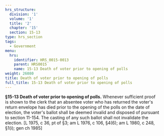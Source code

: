 ```yaml
---
hrs_structure:
  division: '1'
  volume: '1'
  title: '2'
  chapter: '15'
  section: 15-13
type: hrs_section
tags:
  - Government
menu:
  hrs:
    identifier: HRS_0015-0013
    parent: HRS0015
    name: 15-13 Death of voter prior to opening of polls
weight: 26080
title: Death of voter prior to opening of polls
full_title: 15-13 Death of voter prior to opening of polls
---
```

**§15-13 Death of voter prior to opening of polls.** Whenever sufficient proof is shown to the clerk that an absentee voter who has returned the voter's return envelope has died prior to the opening of the polls on the date of election, the voter's ballot shall be deemed invalid and disposed of pursuant to section 11-154\. The casting of any such ballot shall not invalidate the election. [L 1975, c 36, pt of §3; am L 1976, c 106, §4(6); am L 1980, c 248, §1(i); gen ch 1985]